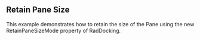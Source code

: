 ## Retain Pane Size
This example demonstrates how to retain the size of the Pane using the new RetainPaneSizeMode property of RadDocking.

[//]: <keywords:docking, retainpanesizemode>
